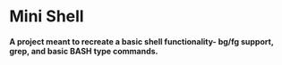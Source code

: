 # Mini Shell

#### A project meant to recreate a basic shell functionality- bg/fg support, grep, and basic BASH type commands.